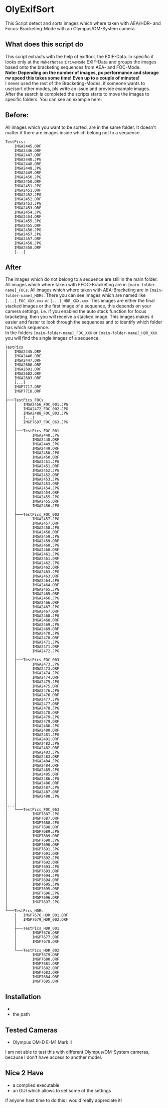 # OlyExifSort

This Script detect and sorts images which where taken with AEA/HDR- and Focus-Bracketing-Mode with an Olympus/OM-System camera.

## What does this script do

This script extracts with the help of exiftool, the EXIF-Data. In specific it looks only at the `MakerNotes:DriveMode` EXIF-Data and groups the images based onto the bracketing sequences from AEA- and FOC-Mode.<br>
**Note: Depending on the number of images, pc performance and storage rw speed this takes some time! Even up to a couple of minutes!**<br>
I never used the rest of the Bracketing-Modes, if someone wants to use/sort other modes, pls write an issue and provide example images.<br>
After the search is completed the scripts starts to move the images to specific folders. You can see an example here:

## Before:

All images which you want to be sorted, are in the same folder. It doesn't matter if there are images inside which belong not to a sequence.
```
TestPics:
    IMGA2445.ORF
    IMGA2446.ORF
    IMGA2447.ORF
    IMGA2448.JPG
    IMGA2448.ORF
    IMGA2449.JPG
    IMGA2449.ORF
    IMGA2450.JPG
    IMGA2450.ORF
    IMGA2451.JPG
    IMGA2451.ORF
    IMGA2452.JPG
    IMGA2452.ORF
    IMGA2453.JPG
    IMGA2453.ORF
    IMGA2454.JPG
    IMGA2454.ORF
    IMGA2455.JPG
    IMGA2455.ORF
    IMGA2456.JPG
    IMGA2457.JPG
    IMGA2457.ORF
    IMGA2458.JPG
    IMGA2458.ORF
    [...]
```
## After
The images which do not belong to a sequence are still in the main folder.<br>
All images which where taken with FFOC-Bracketing are in `[main-folder-name]_FOCs`.
All images which where taken with AEA-Bracketing are in `[main-folder-name]_HDRs`.
There you can see images which are named like `[...]_FOC_XXX.xxx` or `[...]_HDR_XXX.xxx`. This images are either the final stacked images or the first image of a sequence, this depends on your camera settings, i.e. if you enabled the auto stack function for focus bracketing, then you will receive a stacked image.
This images makes it easier and faster to look through the sequences and to identify which folder has which sequence.<br>
In the folders `[main-folder-name]_FOC_XXX` or `[main-folder-name]_HDR_XXX` you will find the single images of a sequence.
```
TestPics
│   IMGA2445.ORF
│   IMGA2446.ORF
│   IMGA2447.ORF
│   IMGA2600.ORF
│   IMGA2601.ORF
│   IMGA2602.ORF
│   IMGA2603.ORF
│   [...]
│   IMGP7717.ORF
│   IMGP7718.ORF
│
├───TestPics_FOCs
│   │   IMGA2456_FOC_001.JPG
│   │   IMGA2472_FOC_002.JPG
│   │   IMGA2488_FOC_003.JPG
│   │   [...]
│   │   IMGP7697_FOC_063.JPG
│   │
│   ├───TestPics_FOC_001
│   │       IMGA2448.JPG
│   │       IMGA2448.ORF
│   │       IMGA2449.JPG
│   │       IMGA2449.ORF
│   │       IMGA2450.JPG
│   │       IMGA2450.ORF
│   │       IMGA2451.JPG
│   │       IMGA2451.ORF
│   │       IMGA2452.JPG
│   │       IMGA2452.ORF
│   │       IMGA2453.JPG
│   │       IMGA2453.ORF
│   │       IMGA2454.JPG
│   │       IMGA2454.ORF
│   │       IMGA2455.JPG
│   │       IMGA2455.ORF
│   │       IMGA2456.JPG
│   │
│   ├───TestPics_FOC_002
│   │       IMGA2457.JPG
│   │       IMGA2457.ORF
│   │       IMGA2458.JPG
│   │       IMGA2458.ORF
│   │       IMGA2459.JPG
│   │       IMGA2459.ORF
│   │       IMGA2460.JPG
│   │       IMGA2460.ORF
│   │       IMGA2461.JPG
│   │       IMGA2461.ORF
│   │       IMGA2462.JPG
│   │       IMGA2462.ORF
│   │       IMGA2463.JPG
│   │       IMGA2463.ORF
│   │       IMGA2464.JPG
│   │       IMGA2464.ORF
│   │       IMGA2465.JPG
│   │       IMGA2465.ORF
│   │       IMGA2466.JPG
│   │       IMGA2466.ORF
│   │       IMGA2467.JPG
│   │       IMGA2467.ORF
│   │       IMGA2468.JPG
│   │       IMGA2468.ORF
│   │       IMGA2469.JPG
│   │       IMGA2469.ORF
│   │       IMGA2470.JPG
│   │       IMGA2470.ORF
│   │       IMGA2471.JPG
│   │       IMGA2471.ORF
│   │       IMGA2472.JPG
│   │
│   ├───TestPics_FOC_003
│   │       IMGA2473.JPG
│   │       IMGA2473.ORF
│   │       IMGA2474.JPG
│   │       IMGA2474.ORF
│   │       IMGA2475.JPG
│   │       IMGA2475.ORF
│   │       IMGA2476.JPG
│   │       IMGA2476.ORF
│   │       IMGA2477.JPG
│   │       IMGA2477.ORF
│   │       IMGA2478.JPG
│   │       IMGA2478.ORF
│   │       IMGA2479.JPG
│   │       IMGA2479.ORF
│   │       IMGA2480.JPG
│   │       IMGA2480.ORF
│   │       IMGA2481.JPG
│   │       IMGA2481.ORF
│   │       IMGA2482.JPG
│   │       IMGA2482.ORF
│   │       IMGA2483.JPG
│   │       IMGA2483.ORF
│   │       IMGA2484.JPG
│   │       IMGA2484.ORF
│   │       IMGA2485.JPG
│   │       IMGA2485.ORF
│   │       IMGA2486.JPG
│   │       IMGA2486.ORF
│   │       IMGA2487.JPG
│   │       IMGA2487.ORF
│   │       IMGA2488.JPG
│   │
[...]
│   └───TestPics_FOC_063
│           IMGP7687.JPG
│           IMGP7687.ORF
│           IMGP7688.JPG
│           IMGP7688.ORF
│           IMGP7689.JPG
│           IMGP7689.ORF
│           IMGP7690.JPG
│           IMGP7690.ORF
│           IMGP7691.JPG
│           IMGP7691.ORF
│           IMGP7692.JPG
│           IMGP7692.ORF
│           IMGP7693.JPG
│           IMGP7693.ORF
│           IMGP7694.JPG
│           IMGP7694.ORF
│           IMGP7695.JPG
│           IMGP7695.ORF
│           IMGP7696.JPG
│           IMGP7696.ORF
│           IMGP7697.JPG
│
└───TestPics_HDRs
    │   IMGP7676_HDR_001.ORF
    │   IMGP7679_HDR_002.ORF
    │
    ├───TestPics_HDR_001
    │       IMGP7676.ORF
    │       IMGP7677.ORF
    │       IMGP7678.ORF
    │
    └───TestPics_HDR_002
            IMGP7679.ORF
            IMGP7680.ORF
            IMGP7681.ORF
            IMGP7682.ORF
            IMGP7683.ORF
            IMGP7684.ORF
            IMGP7685.ORF
```
## Installation
- 
- the path 
## Tested Cameras
- Olympus OM-D E-M1 Mark II

I am not able to test this with different Olympus/OM-System cameras, because I don't have access to another model.

## Nice 2 Have
- a complied executable
- an GUI which allows to set some of the settings

If anyone hast time to do this I would really appreciate it!